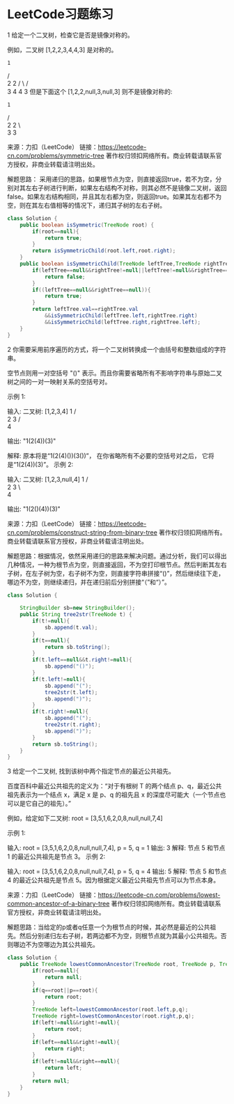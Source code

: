 #                                LeetCode习题练习

1 给定一个二叉树，检查它是否是镜像对称的。

例如，二叉树 [1,2,2,3,4,4,3] 是对称的。

    1
   / \
  2   2
 / \ / \
3  4 4  3
但是下面这个 [1,2,2,null,3,null,3] 则不是镜像对称的:

    1
   / \
  2   2
   \   \
   3    3

来源：力扣（LeetCode）
链接：https://leetcode-cn.com/problems/symmetric-tree
著作权归领扣网络所有。商业转载请联系官方授权，非商业转载请注明出处。

解题思路： 采用递归的思路，如果根节点为空，则直接返回true，若不为空，分别对其左右子树进行判断，如果左右结构不对称，则其必然不是镜像二叉树，返回false。如果左右结构相同，并且其左右都为空，则返回true。如果其左右都不为空，则在其左右值相等的情况下，递归其子树的左右子树。

```java
class Solution {
    public boolean isSymmetric(TreeNode root) {
        if(root==null){
            return true;
        }
        return isSymmetricChild(root.left,root.right);
    }
    public boolean isSymmetricChild(TreeNode leftTree,TreeNode rightTree) {
        if(leftTree==null&&rightTree!=null||leftTree!=null&&rightTree==null){
            return false;
        }
        if((leftTree==null&&rightTree==null)){
            return true;
        }
        return leftTree.val==rightTree.val
            &&isSymmetricChild(leftTree.left,rightTree.right)
            &&isSymmetricChild(leftTree.right,rightTree.left);
    }
}
```

2 你需要采用前序遍历的方式，将一个二叉树转换成一个由括号和整数组成的字符串。

空节点则用一对空括号 "()" 表示。而且你需要省略所有不影响字符串与原始二叉树之间的一对一映射关系的空括号对。

示例 1:

输入: 二叉树: [1,2,3,4]
       1
     /   \
    2     3
   /    
  4     

输出: "1(2(4))(3)"

解释: 原本将是“1(2(4)())(3())”，
在你省略所有不必要的空括号对之后，
它将是“1(2(4))(3)”。
示例 2:

输入: 二叉树: [1,2,3,null,4]
       1
     /   \
    2     3
     \  
      4 

输出: "1(2()(4))(3)"

来源：力扣（LeetCode）
链接：https://leetcode-cn.com/problems/construct-string-from-binary-tree
著作权归领扣网络所有。商业转载请联系官方授权，非商业转载请注明出处。

解题思路：根据情况，依然采用递归的思路来解决问题。通过分析，我们可以得出几种情况，一种为根节点为空，则直接返回，不为空打印根节点。然后判断其左右子树，在左子树为空，右子树不为空，则直接字符串拼接“()”，然后继续往下走，哪边不为空，则继续递归，并在递归前后分别拼接“（”和“）”。

```java
class Solution {
    
    StringBuilder sb=new StringBuilder();
    public String tree2str(TreeNode t) {
        if(t!=null){
            sb.append(t.val);
        }
        if(t==null){
            return sb.toString();
        }
        if(t.left==null&&t.right!=null){
            sb.append("()");
        }
        if(t.left!=null){
            sb.append("(");
            tree2str(t.left);
            sb.append(")");
        }
        if(t.right!=null){
            sb.append("(");
            tree2str(t.right);
            sb.append(")");
        }
        return sb.toString();
    }
}
```

3 给定一个二叉树, 找到该树中两个指定节点的最近公共祖先。

百度百科中最近公共祖先的定义为：“对于有根树 T 的两个结点 p、q，最近公共祖先表示为一个结点 x，满足 x 是 p、q 的祖先且 x 的深度尽可能大（一个节点也可以是它自己的祖先）。”

例如，给定如下二叉树:  root = [3,5,1,6,2,0,8,null,null,7,4]



 

示例 1:

输入: root = [3,5,1,6,2,0,8,null,null,7,4], p = 5, q = 1
输出: 3
解释: 节点 5 和节点 1 的最近公共祖先是节点 3。
示例 2:

输入: root = [3,5,1,6,2,0,8,null,null,7,4], p = 5, q = 4
输出: 5
解释: 节点 5 和节点 4 的最近公共祖先是节点 5。因为根据定义最近公共祖先节点可以为节点本身。

来源：力扣（LeetCode）
链接：https://leetcode-cn.com/problems/lowest-common-ancestor-of-a-binary-tree
著作权归领扣网络所有。商业转载请联系官方授权，非商业转载请注明出处。

解题思路：当给定的p或者q任意一个为根节点的时候，其必然是最近的公共祖先。然后分别递归左右子树，若两边都不为空，则根节点就为其最小公共祖先。否则哪边不为空哪边为其公共祖先。

```java
class Solution {
    public TreeNode lowestCommonAncestor(TreeNode root, TreeNode p, TreeNode q) {
        if(root==null){
            return null;
        }
        if(q==root||p==root){
            return root;
        }
        TreeNode left=lowestCommonAncestor(root.left,p,q);
        TreeNode right=lowestCommonAncestor(root.right,p,q);
        if(left!=null&&right!=null){
            return root;
        }
        if(left==null&&right!=null){
            return right;
        }
        if(left!=null&&right==null){
            return left;
        }
        return null;
    }
}
```

